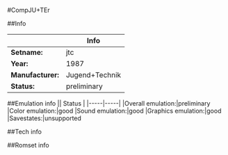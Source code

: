 #CompJU+TEr

##Info

||Info|
|-----|-----|
|**Setname:**|jtc
|**Year:**|1987
|**Manufacturer:**|Jugend+Technik
|**Status:**|preliminary

##Emulation info
|| Status |
|-----|-----|
|Overall emulation:|preliminary
|Color emulation:|good
|Sound emulation:|good
|Graphics emulation:|good
|Savestates:|unsupported

##Tech info

##Romset info

<!--- START OF EDITED COMMENT DO NOT TOUCH TEXT ABOVE-->
